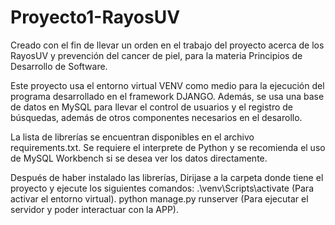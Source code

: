 # Proyecto1-RayosUV
Creado con el fin de llevar un orden en el trabajo del proyecto acerca de los RayosUV y prevención del cancer de piel, para la materia Principios de Desarrollo de Software.

Este proyecto usa el entorno virtual VENV como medio para la ejecución del programa desarrollado en el framework DJANGO. Además, se usa una base de datos en MySQL para llevar el control de usuarios y el registro de búsquedas, además de otros componentes necesarios en el desarollo.

La lista de librerías se encuentran disponibles en el archivo requirements.txt.
Se requiere el interprete de Python y se recomienda el uso de MySQL Workbench si se desea ver los datos directamente.

Después de haber instalado las librerías, Dirijase a la carpeta donde tiene el proyecto y ejecute los siguientes comandos:
    .\venv\Scripts\activate (Para activar el entorno virtual).
    python manage.py runserver (Para ejecutar el servidor y poder interactuar con la APP).
